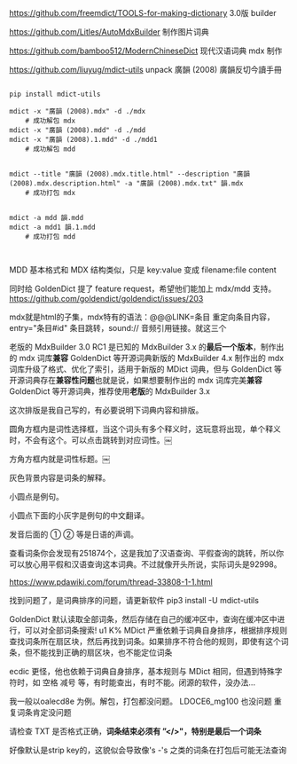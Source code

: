 

https://github.com/freemdict/TOOLS-for-making-dictionary  3.0版 builder

https://github.com/Litles/AutoMdxBuilder  制作图片词典

https://github.com/bamboo512/ModernChineseDict  现代汉语词典 mdx 制作

https://github.com/liuyug/mdict-utils  unpack 廣韻 (2008) 廣韻反切今讀手冊   

```

pip install mdict-utils

mdict -x "廣韻 (2008).mdx" -d ./mdx
	# 成功解包 mdx
mdict -x "廣韻 (2008).mdd" -d ./mdd
mdict -x "廣韻 (2008).1.mdd" -d ./mdd1
	# 成功解包 mdd
	
		
mdict --title "廣韻 (2008).mdx.title.html" --description "廣韻 (2008).mdx.description.html" -a "廣韻 (2008).mdx.txt" 韻.mdx
	# 成功打包 mdx


mdict -a mdd 韻.mdd
mdict -a mdd1 韻.1.mdd
	# 成功打包 mdd



```





MDD 基本格式和 MDX 结构类似，只是 key:value 变成 filename:file content

同时给 GoldenDict 提了 feature request，希望他们能加上 mdx/mdd 支持。
https://github.com/goldendict/goldendict/issues/203



mdx就是html的子集，mdx特有的语法：@@@LINK=条目 重定向条目内容，entry="条目#id" 条目跳转，sound:// 音频引用链接。就这三个



老版的 MdxBuilder 3.0 RC1 是已知的 MdxBuilder 3.x 的**最后一个版本**，制作出的 mdx 词库**兼容** GoldenDict 等开源词典新版的 MdxBuilder 4.x 制作出的 mdx 词库升级了格式、优化了索引，适用于新版的 MDict 词典，但与 GoldenDict 等开源词典存在**兼容性问题**也就是说，如果想要制作出的 mdx 词库完美**兼容** GoldenDict 等开源词典，推荐使用**老版**的 MdxBuilder 3.x


这次排版是我自己写的，有必要说明下词典内容和排版。

圆角方框内是词性选择框，当这个词头有多个释义时，这玩意将出现，单个释义时，不会有这个。可以点击跳转到对应词性。￼

方角方框内就是词性标题。￼

灰色背景内容是词条的解释。

小圆点是例句。

小圆点下面的小灰字是例句的中文翻译。

发音后面的 ① ② 等是日语的声调。

查看词条你会发现有251874个，这是我加了汉语查询、平假查询的跳转，所以你可以放心用平假和汉语查询这本词典。不过就像开头所说，实际词头是92998。



https://www.pdawiki.com/forum/thread-33808-1-1.html

找到问题了，是词典排序的问题，请更新软件  pip3 install -U mdict-utils

GoldenDict 默认读取全部词条，然后存储在自己的缓冲区中，查询在缓冲区中进行，可以对全部词条搜索! u1 K% 
MDict 严重依赖于词典自身排序，根据排序规则查找词条所在扇区块，然后再找到词条。如果排序不符合他的规则，即使有这个词条，但不能找到正确的扇区块，也不能定位词条

ecdic 更怪，他也依赖于词典自身排序，基本规则与 MDict 相同，但遇到特殊字符时，如 空格 减号 等，有时能查出，有时不能。闭源的软件，没办法...



我一般以oalecd8e 为例。解包，打包都没问题。
LDOCE6_mg100 也没问题
重复词条肯定没问题

请检查 TXT 是否格式正确，**词条结束必须有 ”</>"，特别是最后一个词条**



好像默认是strip key的，这貌似会导致像's -'s 之类的词条在打包后可能无法查询







